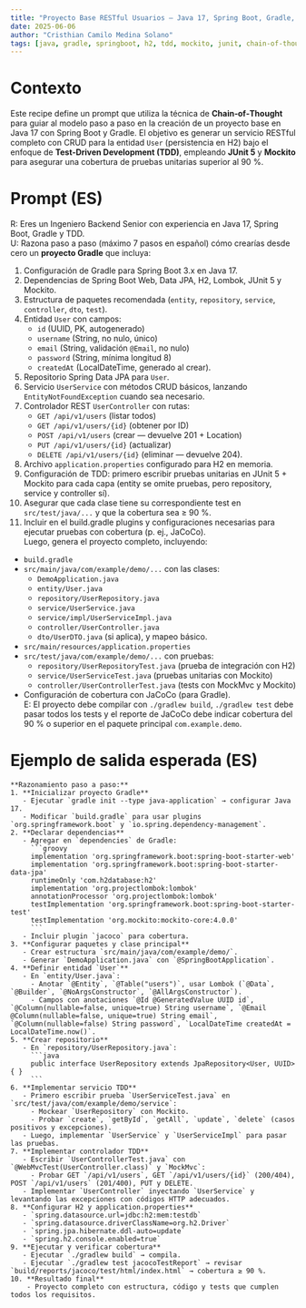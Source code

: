 ```yaml
---
title: "Proyecto Base RESTful Usuarios – Java 17, Spring Boot, Gradle, TDD (CoT)"
date: 2025-06-06
author: "Cristhian Camilo Medina Solano"
tags: [java, gradle, springboot, h2, tdd, mockito, junit, chain-of-thought]
---
```


# Contexto
Este recipe define un prompt que utiliza la técnica de **Chain‐of‐Thought** para guiar al modelo paso a paso en la creación de un proyecto base en Java 17 con Spring Boot y Gradle. El objetivo es generar un servicio RESTful completo con CRUD para la entidad `User` (persistencia en H2) bajo el enfoque de **Test‐Driven Development (TDD)**, empleando **JUnit 5** y **Mockito** para asegurar una cobertura de pruebas unitarias superior al 90 %.

# Prompt (ES)
R: Eres un Ingeniero Backend Senior con experiencia en Java 17, Spring Boot, Gradle y TDD.  
U: Razona paso a paso (máximo 7 pasos en español) cómo crearías desde cero un **proyecto Gradle** que incluya:  
  1. Configuración de Gradle para Spring Boot 3.x en Java 17.  
  2. Dependencias de Spring Boot Web, Data JPA, H2, Lombok, JUnit 5 y Mockito.  
  3. Estructura de paquetes recomendada (`entity`, `repository`, `service`, `controller`, `dto`, `test`).  
  4. Entidad `User` con campos:  
     - `id` (UUID, PK, autogenerado)  
     - `username` (String, no nulo, único)  
     - `email` (String, validación `@Email`, no nulo)  
     - `password` (String, mínima longitud 8)  
     - `createdAt` (LocalDateTime, generado al crear).  
  5. Repositorio Spring Data JPA para `User`.  
  6. Servicio `UserService` con métodos CRUD básicos, lanzando `EntityNotFoundException` cuando sea necesario.  
  7. Controlador REST `UserController` con rutas:  
     - `GET /api/v1/users` (listar todos)  
     - `GET /api/v1/users/{id}` (obtener por ID)  
     - `POST /api/v1/users` (crear — devuelve 201 + Location)  
     - `PUT /api/v1/users/{id}` (actualizar)  
     - `DELETE /api/v1/users/{id}` (eliminar — devuelve 204).  
  8. Archivo `application.properties` configurado para H2 en memoria.  
  9. Configuración de TDD: primero escribir pruebas unitarias en JUnit 5 + Mockito para cada capa (entity se omite pruebas, pero repository, service y controller sí).  
  10. Asegurar que cada clase tiene su correspondiente test en `src/test/java/...` y que la cobertura sea ≥ 90 %.  
  11. Incluir en el build.gradle plugins y configuraciones necesarias para ejecutar pruebas con cobertura (p. ej., JaCoCo).  
Luego, genera el proyecto completo, incluyendo:  
  - `build.gradle`  
  - `src/main/java/com/example/demo/...` con las clases:  
    - `DemoApplication.java`  
    - `entity/User.java`  
    - `repository/UserRepository.java`  
    - `service/UserService.java`  
    - `service/impl/UserServiceImpl.java`  
    - `controller/UserController.java`  
    - `dto/UserDTO.java` (si aplica), y mapeo básico.  
  - `src/main/resources/application.properties`  
  - `src/test/java/com/example/demo/...` con pruebas:  
    - `repository/UserRepositoryTest.java` (prueba de integración con H2)  
    - `service/UserServiceTest.java` (pruebas unitarias con Mockito)  
    - `controller/UserControllerTest.java` (tests con MockMvc y Mockito)  
  - Configuración de cobertura con JaCoCo (para Gradle).  
E: El proyecto debe compilar con `./gradlew build`, `./gradlew test` debe pasar todos los tests y el reporte de JaCoCo debe indicar cobertura del 90 % o superior en el paquete principal `com.example.demo`.

# Ejemplo de salida esperada (ES)

```text
**Razonamiento paso a paso:**
1. **Inicializar proyecto Gradle**  
   - Ejecutar `gradle init --type java-application` → configurar Java 17.  
   - Modificar `build.gradle` para usar plugins `org.springframework.boot` y `io.spring.dependency-management`.  
2. **Declarar dependencias**  
   - Agregar en `dependencies` de Gradle:  
     ```groovy
     implementation 'org.springframework.boot:spring-boot-starter-web'
     implementation 'org.springframework.boot:spring-boot-starter-data-jpa'
     runtimeOnly 'com.h2database:h2'
     implementation 'org.projectlombok:lombok'
     annotationProcessor 'org.projectlombok:lombok'
     testImplementation 'org.springframework.boot:spring-boot-starter-test'
     testImplementation 'org.mockito:mockito-core:4.0.0'
     ```  
   - Incluir plugin `jacoco` para cobertura.  
3. **Configurar paquetes y clase principal**  
   - Crear estructura `src/main/java/com/example/demo/`.  
   - Generar `DemoApplication.java` con `@SpringBootApplication`.  
4. **Definir entidad `User`**  
   - En `entity/User.java`:  
     - Anotar `@Entity`, `@Table("users")`, usar Lombok (`@Data`, `@Builder`, `@NoArgsConstructor`, `@AllArgsConstructor`).  
     - Campos con anotaciones `@Id @GeneratedValue UUID id`, `@Column(nullable=false, unique=true) String username`, `@Email @Column(nullable=false, unique=true) String email`, `@Column(nullable=false) String password`, `LocalDateTime createdAt = LocalDateTime.now()`.  
5. **Crear repositorio**  
   - En `repository/UserRepository.java`:  
     ```java
     public interface UserRepository extends JpaRepository<User, UUID> { }
     ```  
6. **Implementar servicio TDD**  
   - Primero escribir prueba `UserServiceTest.java` en `src/test/java/com/example/demo/service`:  
     - Mockear `UserRepository` con Mockito.  
     - Probar `create`, `getById`, `getAll`, `update`, `delete` (casos positivos y excepciones).  
   - Luego, implementar `UserService` y `UserServiceImpl` para pasar las pruebas.  
7. **Implementar controlador TDD**  
   - Escribir `UserControllerTest.java` con `@WebMvcTest(UserController.class)` y `MockMvc`:  
     - Probar GET `/api/v1/users`, GET `/api/v1/users/{id}` (200/404), POST `/api/v1/users` (201/400), PUT y DELETE.  
   - Implementar `UserController` inyectando `UserService` y levantando las excepciones con códigos HTTP adecuados.  
8. **Configurar H2 y application.properties**  
   - `spring.datasource.url=jdbc:h2:mem:testdb`  
   - `spring.datasource.driverClassName=org.h2.Driver`  
   - `spring.jpa.hibernate.ddl-auto=update`  
   - `spring.h2.console.enabled=true`  
9. **Ejecutar y verificar cobertura**  
   - Ejecutar `./gradlew build` → compila.  
   - Ejecutar `./gradlew test jacocoTestReport` → revisar `build/reports/jacoco/test/html/index.html` → cobertura ≥ 90 %.  
10. **Resultado final**  
    - Proyecto completo con estructura, código y tests que cumplen todos los requisitos.  